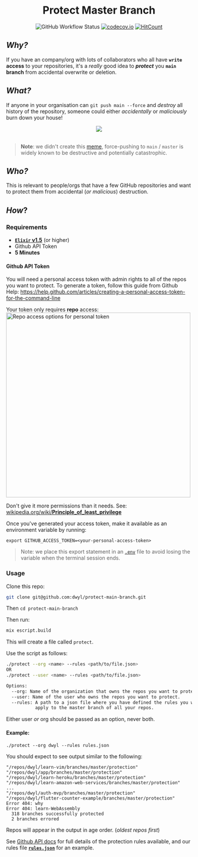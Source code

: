 <div align="center">

# Protect Master Branch

![GitHub Workflow Status](https://img.shields.io/github/workflow/status/dwyl/protect-main-branch/Elixir%20CI?label=build&style=flat-square)
[![codecov.io](https://img.shields.io/codecov/c/github/dwyl/protect-main-branch/main.svg?style=flat-square)](http://codecov.io/github/dwyl/protect-main-branch?branch=main)
[![HitCount](http://hits.dwyl.com/dwyl/protect-master-branch.svg)](http://hits.dwyl.com/dwyl/protect-master-branch)

</div>

## _Why?_

If you have an company/org
with lots of collaborators
who all have **`write` access** to your repositories,
it's a _really_ good idea
to ***protect*** you **`main` branch** 
from accidental overwrite or deletion.


## _What?_

If anyone in your organisation can
`git push main --force`
and _destroy_ all history of the repository,
someone could either 
_accidentally_ or _maliciously_
burn down your house!

<div align="center">
    <a href="https://www.google.com/search?q=git+push+master+--force&source=lnms&tbm=isch">
        <img src="https://user-images.githubusercontent.com/194400/66544431-049f0a00-eb30-11e9-8ccc-696d2016a05b.png">
    </a>
</div>
<br />

> **Note**: we didn't create this
[meme](https://www.google.com/search?q=git+push+master+--force&tbm=isch),
force-pushing to `main` / `master` is widely known to be destructive
and potentially catastrophic.


## _Who?_

This is relevant to people/orgs
that have a few GitHub repositories
and want to protect them from accidental
(_or malicious_) destruction.


## _How_?

### Requirements

+ [**`Elixir` v1.5**](https://github.com/dwyl/learn-elixir#installation) (or higher)
+ Github API Token
+ **5 Minutes** 

#### Github API Token

You will need a personal access token with admin rights
to all of the repos you want to protect.
To generate a token,
follow this guide from Github Help:
https://help.github.com/articles/creating-a-personal-access-token-for-the-command-line

Your token only requires **repo** access:  
<img width="500" alt="Repo access options for personal token"
src="https://user-images.githubusercontent.com/8939909/32742752-3a9f68d2-c8a2-11e7-9251-e022095f6ee0.png">  

Don't give it more permissions than it needs.
See: 
[wikipedia.org/wiki/**Principle_of_least_privilege**](https://en.wikipedia.org/wiki/Principle_of_least_privilege)

Once you've generated your access token,
make it available as an environment variable by running:

```
export GITHUB_ACCESS_TOKEN=<your-personal-access-token>
```

> Note: we place this export statement
in an
[`.env`](https://github.com/dwyl/learn-environment-variables#3-use-a-env-file-locally-which-you-can-gitignore)
file to avoid losing the variable when the terminal session ends.




### Usage

Clone this repo:  

```sh
git clone git@github.com:dwyl/protect-main-branch.git
```

Then `cd protect-main-branch`

Then run:  
```sh
mix escript.build
```

This will create a file called `protect`.

Use the script as follows:  
```sh
./protect --org <name> --rules <path/to/file.json>
OR
./protect --user <name> --rules <path/to/file.json>

Options:
  --org: Name of the organization that owns the repos you want to protect.
  --user: Name of the user who owns the repos you want to protect.
  --rules: A path to a json file where you have defined the rules you want to
           apply to the master branch of all your repos.
```

Either user _or_ org should be passed as an option, never both.

#### Example:

```
./protect --org dwyl --rules rules.json
```

You should expect to see output similar to the following:

```
"/repos/dwyl/learn-vim/branches/master/protection"
"/repos/dwyl/app/branches/master/protection"
"/repos/dwyl/learn-heroku/branches/master/protection"
"/repos/dwyl/learn-amazon-web-services/branches/master/protection"
...
"/repos/dwyl/auth-mvp/branches/master/protection"
"/repos/dwyl/flutter-counter-example/branches/master/protection"
Error 404: why
Error 404: learn-WebAssembly
  318 branches successfully protected
  2 branches errored
```

Repos will appear in the output in age order.
(_oldest repos first_)


See 
[Github API docs](https://developer.github.com/v3/repos/branches/#update-branch-protection) 
for full details of the protection rules available, and 
our rules file
[**`rules.json`**](https://github.com/dwyl/protect-master-branch/blob/main/rules.json) 
for an example.
